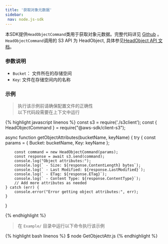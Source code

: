 ```yaml
---
title: '获取对象元数据'
sidebar:
 nav: node.js-sdk
---
```

本SDK提供`HeadObjectCommand`类用于获取对象元数据。完整代码详见 [Github](https://github.com/aws/aws-sdk-js-v3/blob/main/clients/client-s3/src/commands/HeadObjectCommand.ts) 。
`HeadObjectCommand`调用的 S3 API 为 HeadObject, 具体参见[HeadObject API 文档](https://docs.aws.amazon.com/AmazonS3/latest/API/API_HeadObject.html)。



### 参数说明
- `Bucket`： 文件所在的存储空间
- `Key`: 文件在存储空间内的名称




### 示例
> 执行该示例前请确保配置文件的正确性<br>以下代码段需要在上下文中运行

<div class="copyable" markdown="1">
{% highlight javascript linenos %}
const s3 = require('./s3client');
const { HeadObjectCommand } = require("@aws-sdk/client-s3");

async function getObjectAttributes(bucketName, keyName) {
    try {
        const params = {
            Bucket: bucketName,
            Key: keyName
        };

        const command = new HeadObjectCommand(params);
        const response = await s3.send(command);
        console.log("Object attributes:");
        console.log(` - Size: ${response.ContentLength} bytes`);
        console.log(` - Last Modified: ${response.LastModified}`);
        console.log(` - ETag: ${response.ETag}`);
        console.log(` - Content Type: ${response.ContentType}`);
        // Add more attributes as needed
    } catch (err) {
        console.error("Error getting object attributes:", err);
    }
}

{% endhighlight %}
</div>

> 在 `Example/` 目录中运行以下命令执行该示例
<div class="copyable" markdown="1">
{% highlight bash linenos %}
$ node GetObjectAttr.js <bucketName> <keyName>
{% endhighlight %}
</div>
